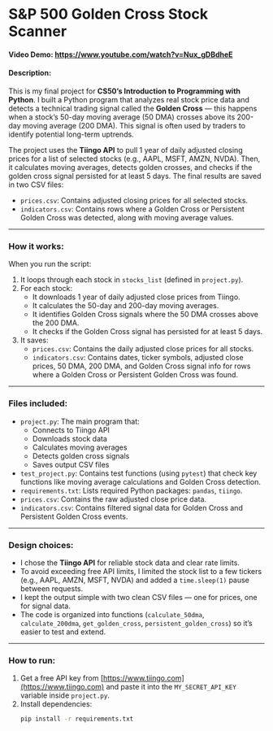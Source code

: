 # S&P 500 Golden Cross Stock Scanner

#### Video Demo: https://www.youtube.com/watch?v=Nux_gDBdheE
#### Description:

This is my final project for **CS50’s Introduction to Programming with Python**. I built a Python program that analyzes real stock price data and detects a technical trading signal called the **Golden Cross** — this happens when a stock’s 50-day moving average (50 DMA) crosses above its 200-day moving average (200 DMA). This signal is often used by traders to identify potential long-term uptrends.

The project uses the **Tiingo API** to pull 1 year of daily adjusted closing prices for a list of selected stocks (e.g., AAPL, MSFT, AMZN, NVDA). Then, it calculates moving averages, detects golden crosses, and checks if the golden cross signal persisted for at least 5 days. The final results are saved in two CSV files:
- `prices.csv`: Contains adjusted closing prices for all selected stocks.
- `indicators.csv`: Contains rows where a Golden Cross or Persistent Golden Cross was detected, along with moving average values.

---

### How it works:

When you run the script:
1. It loops through each stock in `stocks_list` (defined in `project.py`).
2. For each stock:
   - It downloads 1 year of daily adjusted close prices from Tiingo.
   - It calculates the 50-day and 200-day moving averages.
   - It identifies Golden Cross signals where the 50 DMA crosses above the 200 DMA.
   - It checks if the Golden Cross signal has persisted for at least 5 days.
3. It saves:
   - `prices.csv`: Contains the daily adjusted close prices for all stocks.
   - `indicators.csv`: Contains dates, ticker symbols, adjusted close prices, 50 DMA, 200 DMA, and Golden Cross signal info for rows where a Golden Cross or Persistent Golden Cross was found.

---

### Files included:

- `project.py`: The main program that:
  - Connects to Tiingo API
  - Downloads stock data
  - Calculates moving averages
  - Detects golden cross signals
  - Saves output CSV files
- `test_project.py`: Contains test functions (using `pytest`) that check key functions like moving average calculations and Golden Cross detection.
- `requirements.txt`: Lists required Python packages: `pandas`, `tiingo`.
- `prices.csv`: Contains the raw adjusted close price data.
- `indicators.csv`: Contains filtered signal data for Golden Cross and Persistent Golden Cross events.

---

### Design choices:

- I chose the **Tiingo API** for reliable stock data and clear rate limits.
- To avoid exceeding free API limits, I limited the stock list to a few tickers (e.g., AAPL, AMZN, MSFT, NVDA) and added a `time.sleep(1)` pause between requests.
- I kept the output simple with two clean CSV files — one for prices, one for signal data.
- The code is organized into functions (`calculate_50dma`, `calculate_200dma`, `get_golden_cross`, `persistent_golden_cross`) so it’s easier to test and extend.

---

### How to run:

1. Get a free API key from [https://www.tiingo.com](https://www.tiingo.com) and paste it into the `MY_SECRET_API_KEY` variable inside `project.py`.
2. Install dependencies:
   ```bash
   pip install -r requirements.txt

